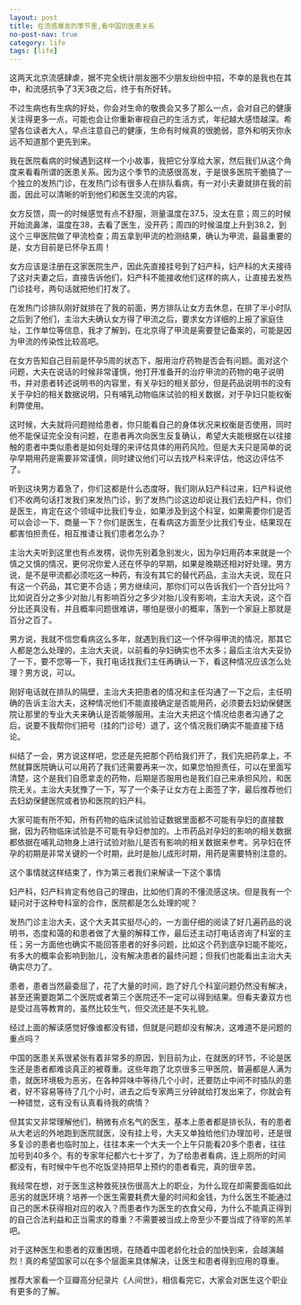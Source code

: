 ```yaml
---
layout: post
title: 在流感爆发的季节里,看中国的医患关系
no-post-nav: true
category: life
tags: [life]
---
```


这两天北京流感肆虐，据不完全统计朋友圈不少朋友纷纷中招，不幸的是我也在其中，和流感抗争了3天3夜之后，终于有所好转。

不过生病也有生病的好处，你会对生命的敬畏会又多了那么一点，会对自己的健康关注得更多一点，可能也会让你重新审视自己的生活方式，年纪越大感悟越深。希望各位读者大人，早点注意自己的健康，生命有时候真的很脆弱，意外和明天你永远不知道那个更先到来。

我在医院看病的时候遇到这样一个小故事，我把它分享给大家，然后我们从这个角度来看看所谓的医患关系。因为这个季节的流感很高发，于是很多医院干脆搞了一个独立的发热门诊，在发热门诊有很多人在排队看病，有一对小夫妻就排在我的前面，因此可以清晰的听到他们和医生交流的内容。

女方反馈，周一的时候感觉有点不舒服，测量温度在37.5，没太在意；周三的时候开始流鼻涕，温度在38，去看了医生，没开药；周四的时候温度上升到38.2，到这个三甲医院做了甲流检查；周五拿到甲流的检测结果，确认为甲流，最最重要的是，女方目前是已怀孕五周！

女方应该是注册在这家医院生产，因此先直接挂号到了妇产科，妇产科的大夫接待了这对夫妻之后，直接告诉他们，妇产科不能接收他们这样的病人，让直接去发热门诊挂号，两句话就把他们打发了。

在发热门诊排队刚好就排在了我的前面，男方排队让女方去休息，在排了半小时队之后到了他们，主治大夫确认女方得了甲流之后，要求女方详细的上报了家庭住址，工作单位等信息，我才了解到，在北京得了甲流是需要登记备案的，可能是因为甲流的传染性比较高吧。

在女方告知自己目前是怀孕5周的状态下，服用治疗药物是否会有问题。面对这个问题，大夫在说话的时候非常谨慎，他打开准备开的治疗甲流的药物的电子说明书，并对患者转述说明书的内容里，有关孕妇的相关部分，但是药品说明书的没有关于孕妇的相关数据说明，只有哺乳动物临床试验的相关数据，对于孕妇只能权衡利弊使用。

这时候，大夫就将问题抛给患者，你只能看自己的身体状况来权衡是否使用，同时他不能保证完全没有问题，在患者再次向医生反复确认，希望大夫能根据在以往接触的患者中类似患者是如何处理的来评估具体的用药风险。但是大夫只是简单的说孕早期用药是需要非常谨慎，同时建议他们可以去找产科来评估，他这边评估不了。

听到这块男方着急了，你们这都是什么态度呀，我们刚从妇产科过来，妇产科说他们不收两句话打发我们来发热门诊，到了发热门诊这边却说让我们去妇产科，你们是医生，肯定在这个领域中比我们专业，如果涉及到这个科室，如果需要你们是否可以会诊一下、商量一下？你们是医生，在看病这方面至少比我们专业，结果现在都害怕担责任，相互推诿让我们患者怎么办？

主治大夫听到这里也有点发楞，说你先别着急别发火，因为孕妇用药本来就是一个慎之又慎的情况，更何况你爱人还在怀孕的早期，如果是晚期还相对好处理。男方说，是不是甲流都必须吃这一种药，有没有其它的替代药品，主治大夫说，现在只有这一个药品，其它更不合适；男方继续问，那你们可以告诉我们一个百分比吗？比如说百分之多少对胎儿有影响百分之多少对胎儿没有影响，主治大夫说，这个百分比还真没有，并且概率问题很难讲，哪怕是很小的概率，落到一个家庭上那就是百分之百了。

男方说，我就不信您看病这么多年，就遇到我们这一个怀孕得甲流的情况，那其它人都是怎么处理的，主治大夫说，以前看的孕妇确实也不太多；最后主治大夫妥协了一下，要不您等一下，我打电话找我们主任再确认一下，看这种情况应该怎么处理？男方说，可以。

刚好电话就在排队的隔壁，主治大夫把患者的情况和主任沟通了一下之后，主任明确的告诉主治大夫，这种情况他们不能直接确定是否能用药，必须要去妇幼保健医院让那里的专业大夫来确认是否能够服用。主治大夫把这个情况给患者沟通了之后，说要不我帮你们把号（挂的门诊号）退了，这个情况我们确实不能直接下结论。

纠结了一会，男方说这样吧，您还是先把那个药给我们开了，我们先把药拿上，不然就算医院确认可以用药了我们还需要再来一次，如果您怕担责任，可以在里面写清楚，这个是我们自愿拿走的药物，后期是否服用也是我们自己来承担风险，和医院无关。主治大夫犹豫了一下，写了一个条子让女方在上面签了字，最后推荐他们去妇幼保健医院或者协和医院的妇产科。

大家可能有所不知，所有药物的临床试验验证数据里面都不可能有孕妇的直接数据，因为药物临床试验是不可能有孕妇参加的。上市药品对孕妇的影响的相关数据都依据在哺乳动物身上进行试验对胎儿是否有影响的相关数据来参考。另孕妇在怀孕的初期是非常关键的一个时期，此时是胎儿成形时期，用药是需要特别注意的。

这个事情就这样结束了，作为第三者我们来解读一下这个事情

妇产科，妇产科肯定有他自己的理由，比如他们真的不懂流感这块。但是我有一个疑问对于这种夸科室的合作，医院都是怎么处理的呢？

发热门诊主治大夫，这个大夫其实挺尽心的，一方面仔细的阅读了好几遍药品的说明书，态度和蔼的和患者做了大量的解释工作，最后还主动打电话咨询了科室的主任；另一方面他也确实不能回答患者的好多问题，比如这个药到底孕妇能不能吃，有多大的概率会影响到胎儿，没有解决患者的最终问题；但我们也能看出主治大夫确实尽力了。

患者，患者当然最委屈了，花了大量的时间，跑了好几个科室问题仍然没有解决，甚至还需要跑第二个医院或者第三个医院还不一定可以得到结果。但看夫妻双方也是受过高等教育的，虽然比较生气，但交流还是不失礼貌。

经过上面的解读感觉好像谁都没有错，但就是问题却没有解决，这难道不是问题的重点吗？

中国的医患关系很紧张有着非常多的原因，到目前为止，在就医的环节，不论是医生还是患者都难谈真正的被尊重。这些年跑了北京很多三甲医院，普遍都是人满为患，就医环境极为恶劣，在各种异味中等待几个小时，还要防止中间不时插队的患者，好不容易等待了几个小时，进去之后专家两三分钟就给打发出来了，你就会有一种错觉，这有没有认真看待我的病情？

但其实又非常理解他们，稍微有点名气的医生，基本上患者都是排长队，有的患者从大老远的外地跑到医院就医，没有挂上号，大夫又单独给他们办理加号，还是很多复诊的患者也临时加上，往往本来一个大夫一个上午只能看20多个患者，往往加号到40多个。有的专家年纪都六七十岁了，为了给患者看病，连上厕所的时间都没有，有时候中午也不吃饭坚持把早上预约的患者看完，真的很辛苦。

我经常在想，对于医生这种救死扶伤很高大上的职业，为什么现在却需要面临如此恶劣的就医环境？培养一个医生需要耗费大量的时间和金钱，为什么医生不能通过自己的医术获得相对应的收入？而患者作为医生的衣食父母，为什么不能真正得到的自己合法利益和正当需求的尊重？不需要被当成上帝至少不要当成了待宰的羔羊吧。

对于这种医生和患者的双重困境，在随着中国老龄化社会的加快到来，会越演越烈！真的希望国家可以在多个层面来具体解决，让医生和患者得到应用的尊重。

推荐大家看一个豆瓣高分纪录片《人间世》，相信看完它，大家会对医生这个职业有更多的了解。




